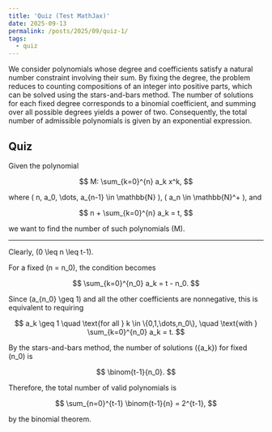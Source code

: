 ```yaml
---
title: 'Quiz (Test MathJax)'
date: 2025-09-13
permalink: /posts/2025/09/quiz-1/
tags:
  - quiz
---
```


We consider polynomials whose degree and coefficients satisfy a natural number constraint involving their sum. By fixing the degree, the problem reduces to counting compositions of an integer into positive parts, which can be solved using the stars-and-bars method. The number of solutions for each fixed degree corresponds to a binomial coefficient, and summing over all possible degrees yields a power of two. Consequently, the total number of admissible polynomials is given by an exponential expression.

## Quiz

Given the polynomial

$$
M: \sum_{k=0}^{n} a_k x^k,
$$

where \( n, a_0, \dots, a_{n-1} \in \mathbb{N} \), \( a_n \in \mathbb{N}^+ \), and

$$
n + \sum_{k=0}^{n} a_k = t,
$$

we want to find the number of such polynomials \(M\).

---

Clearly, \(0 \leq n \leq t-1\).

For a fixed \(n = n_0\), the condition becomes

$$
\sum_{k=0}^{n_0} a_k = t - n_0.
$$

Since \(a_{n_0} \geq 1\) and all the other coefficients are nonnegative, this is equivalent to requiring

$$
a_k \geq 1 \quad \text{for all } k \in \{0,1,\dots,n_0\}, \quad \text{with } \sum_{k=0}^{n_0} a_k = t.
$$

By the stars-and-bars method, the number of solutions \(\{a_k\}\) for fixed \(n_0\) is

$$
\binom{t-1}{n_0}.
$$

Therefore, the total number of valid polynomials is

$$
\sum_{n=0}^{t-1} \binom{t-1}{n} = 2^{t-1},
$$

by the binomial theorem.
